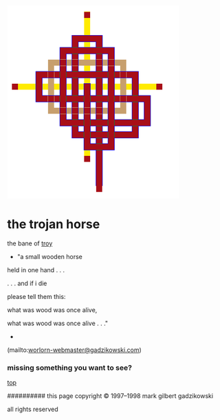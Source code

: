 ![pattern](assets/pattern.gif)

# the trojan horse



the bane of  [troy](troy.md)

* "a small wooden horse

 held in one hand . . .

 . . . and if i die

 please tell them this:

 what was wood was once alive,

 what was wood was once alive . . ."

 * 

 (mailto:worlorn-webmaster@gadzikowski.com) 


### missing something you want to see?



 [top](#top) 


########## this page copyright © 1997–1998 mark gilbert gadzikowski

all rights reserved